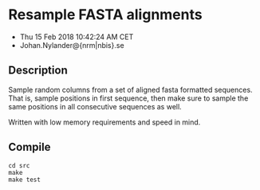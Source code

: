 # Resample FASTA alignments

- Thu 15 Feb 2018 10:42:24 AM CET 
- Johan.Nylander@{nrm|nbis}.se

## Description

Sample random columns from a set of aligned fasta formatted sequences.
That is, sample positions in first sequence, then make sure to
sample the same positions in all consecutive sequences as well.

Written with low memory requirements and speed in mind.

## Compile

    cd src
    make
    make test
